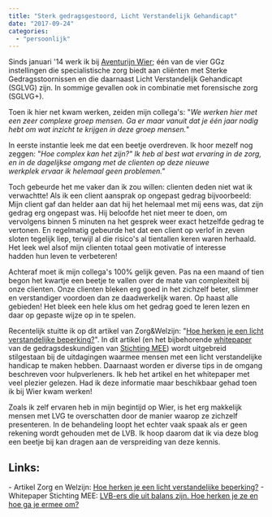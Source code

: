 ```yaml
---
title: "Sterk gedragsgestoord, Licht Verstandelijk Gehandicapt"
date: "2017-09-24"
categories: 
  - "persoonlijk"
---
```


​Sinds januari '14 werk ik bij [Aventurijn Wier](https://www.altrecht.nl/zorgeenheid/aventurijn-wier/); één van de vier GGz instellingen die specialistische zorg biedt aan cliënten met Sterke Gedragsstoornissen en die daarnaast Licht Verstandelijk Gehandicapt (SGLVG) zijn. In sommige gevallen ook in combinatie met forensische zorg (SGLVG+).

Toen ik hier net kwam werken, zeiden mijn collega's: "_We werken hier met een zeer complexe groep mensen. Ga er maar vanuit dat je één jaar nodig hebt om wat inzicht te krijgen in deze groep mensen._"

In eerste instantie leek me dat een beetje overdreven. Ik hoor mezelf nog zeggen: "_Hoe complex kan het zijn?" Ik heb al best wat ervaring in de zorg, en in de dagelijkse omgang met de clienten op deze nieuwe werkplek ervaar ik helemaal geen problemen."_

Toch gebeurde het me vaker dan ik zou willen: clienten deden niet wat ik verwachtte! Als ik een client aansprak op ongepast gedrag bijvoorbeeld: Mijn client gaf dan helder aan dat hij het helemaal met mij eens was, dat zijn gedrag erg ongepast was. Hij beloofde het niet meer te doen, om vervolgens binnen 5 minuten na het gesprek weer exact hetzelfde gedrag te vertonen. En regelmatig gebeurde het dat een client op verlof in zeven sloten tegelijk liep, terwijl al die risico's al tientallen keren waren herhaald. Het leek wel alsof mijn clienten totaal geen motivatie of interesse hadden hun leven te verbeteren!

Achteraf moet ik mijn collega's 100% gelijk geven. Pas na een maand of tien begon het kwartje een beetje te vallen over de mate van complexiteit bij onze clienten. Onze clienten bleken erg goed in het zichzelf beter, slimmer en verstandiger voordoen dan ze daadwerkelijk waren. Op haast alle gebieden! Het bleek een hele klus om het gedrag goed te leren lezen en daar op gepaste wijze op in te spelen.

Recentelijk stuitte ik op dit artikel van Zorg&Welzijn: "[Hoe herken je een licht verstandelijke beperking?](https://www.zorgwelzijn.nl/hoe-herken-je-een-licht-verstandelijke-beperking/)". In dit artikel (en het bijbehorende [whitepaper](https://www.zorgwelzijn.nl/PageFiles/33133/inzetten/whitepaper-lvb.pdf) van de gedragsdeskundigen van [Stichting MEE](http://www.meezhn.nl/)) wordt uitgebreid stilgestaan bij de uitdagingen waarmee mensen met een licht verstandelijke handicap te maken hebben. Daarnaast worden er diverse tips in de omgang beschreven voor hulpverleners. Ik heb het artikel en het whitepaper met veel plezier gelezen. Had ik deze informatie maar beschikbaar gehad toen ik bij Wier kwam werken!

Zoals ik zelf ervaren heb in mijn begintijd op Wier, is het erg makkelijk mensen met LVG te overschatten door de manier waarop ze zichzelf presenteren. In de behandeling loopt het echter vaak spaak als er geen rekening wordt gehouden met de LVB. Ik hoop daarom dat ik via deze blog een beetje bij kan dragen aan de verspreiding van deze kennis.

## Links:

\- Artikel Zorg en Welzijn: [Hoe herken je een licht verstandelijke beperking?](https://www.zorgwelzijn.nl/hoe-herken-je-een-licht-verstandelijke-beperking/) \- Whitepaper Stichting MEE: [LVB-ers die uit balans zijn. Hoe herken je ze en hoe ga je ermee om?](https://www.zorgwelzijn.nl/PageFiles/33133/inzetten/whitepaper-lvb.pdf)
